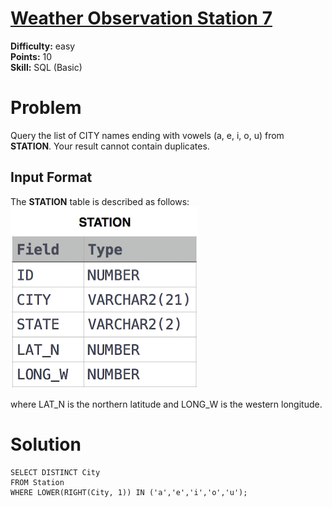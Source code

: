 # [Weather Observation Station 7](https://www.hackerrank.com/challenges/weather-observation-station-7/problem)

**Difficulty:** easy
</br>**Points:** 10
</br>**Skill:** SQL (Basic)

# Problem
Query the list of CITY names ending with vowels (a, e, i, o, u) from **STATION**. Your result cannot contain duplicates.

## Input Format

The **STATION** table is described as follows:
![Station.png](attachments%2FStation.png)

where LAT_N is the northern latitude and LONG_W is the western longitude.

# Solution
````mysql
SELECT DISTINCT City
FROM Station
WHERE LOWER(RIGHT(City, 1)) IN ('a','e','i','o','u');
````